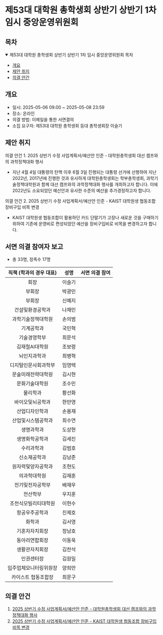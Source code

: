 제53대 대학원 총학생회 상반기 상반기 1차 임시 중앙운영위원회
===

## 목차

<details open>
<summary>제53대 대학원 총학생회 상반기 상반기 1차 임시 중앙운영위원회 목차</summary>
  
- [개요](#개요) 
- [제안 취지](#제안-취지)
- [의결 안건](#의결-안건)
</details>

## 개요

- 일시: 2025-05-06 09:00 ~ 2025-05-08 23:59
- 장소: 온라인
- 의결 방법: 이메일을 통한 서면결의
- 소집 요구자: 제53대 대학원 총학생회 등대 총학생회장 이슬기

## 제안 취지
의결 안건 1. 2025 상반기 수정 사업계획서/예산안 인준 - 대학원총학생회 대선 캠프와의 과학정책대화 행사
-  지난 4월 4일 대통령의 탄핵 이후 6월 3일 진행되는 대통령 선거에 선행하여 지난 2022년, 2017년에 진행한 것과 유사하게 대학원총학생회는 학부총학생회, 과학기술정책대학원과 함께 대선 캠프와의 과학정책대화 행사를 개최하고자 합니다. 이에 2022년도 소요되었던 예산안과 유사한 수준의 예산을 추가경정하고자 합니다.

의결 안건 2. 2025 상반기 수정 사업계획서/예산안 인준 - KAIST 대학원생 협동조합 장비구입 비목 변경
- KAIST 대학원생 협동조합이 활용하던 카드 단말기가 고장나 새로운 것을 구매하기 위하여 기존에 운영비로 편성되었던 예산을 장비구입비로 비목을 변경하고자 합니다.

## 서면 의결 참여자 보고
- 총 33명, 정족수 17명
  
| 직책 (학과의 경우 대표) | 성명 | 서면 의결 참여 | 
|:---:|:---:|:---:|
| 회장 | 이슬기 |  | 
| 부회장 | 박광민 |  | 
| 부회장 | 신예지 |  |
| 건설및환경공학과 | 나채민 |   | 
| 과학기술정책대학원 | 손의범 |   | 
| 기계공학과 | 국민혁 |   | 
| 기술경영학부 | 최문석 |   | 
| 김재철AI대학원 | 조보령 |   | 
| 뇌인지과학과 | 최병혁 |  | 
| 디지털인문사회과학부 | 임영택 |   | 
| 문술미래전략대학원 | 김시현 |   | 
| 문화기술대학원 | 조수민 |   | 
| 물리학과 | 황선화 |   | 
| 바이오및뇌공학과 | 한만영 |  | 
| 산업디자인학과 | 손용재 |   | 
| 산업및시스템공학과 | 최수연 |   | 
| 생명과학과 | 도상현 |   | 
| 생명화학공학과 | 김세진 |   | 
| 수리과학과 | 김범호 |   | 
| 신소재공학과 | 김남준 |   | 
| 원자력및양자공학과 | 조현도 |   | 
| 의과학대학원 | 김재훈 |   |  
| 전기및전자공학부 | 배재우 |   |  
| 전산학부 | 우지훈 |   | 
| 조천식모빌리티대학원 | 이현수 |   |  
| 항공우주공학과 | 진제호 |   |  
| 화학과 | 김서영 |   |  
| 기혼자자치회장 | 정남호 |   |  
| 동아리연합회장 | 이동욱 |   | 
| 생활관자치회장 | 김찬석 |   | 
| 인권센터장 | 김원일 |   |  
| 입주업체모니터링위원장 | 양희만 |   | 
| 카이스트 협동조합장 | 최문구 |   | 

## 의결 안건

1. [2025 상반기 수정 사업계획서/예산안 인준 - 대학원총학생회 대선 캠프와의 과학정책대화 행사](의결안건/과학정책대화.md)
2. [2025 상반기 수정 사업계획서/예산안 인준 - KAIST 대학원생 협동조합 장비구입 비목 변경](의결안건/대학원생협동조합.md)
